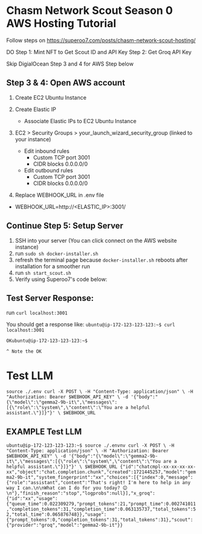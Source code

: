# Chasm Network Scout Season 0 AWS Hosting Tutorial

Follow steps on https://superoo7.com/posts/chasm-network-scout-hosting/

DO
Step 1: Mint NFT to Get Scout ID and API Key 
Step 2: Get Groq API Key 

Skip DigialOcean Step 3 and 4 for AWS Step below

## Step 3 & 4: Open AWS account
1. Create EC2 Ubuntu Instance
2. Create Elastic IP
    - Associate Elastic IPs to EC2 Ubuntu Instance
3. EC2 > Security Groups > your_launch_wizard_security_group (linked to your instance)
    - Edit inbound rules 
        - Custom TCP port 3001
        - CIDR blocks 0.0.0.0/0
    - Edit outbound rules 
        - Custom TCP port 3001
        - CIDR blocks 0.0.0.0/0

4. Replace WEBHOOK_URL in .env file
- WEBHOOK_URL=http://<ELASTIC_IP>:3001/

## Continue Step 5: Setup Server 
1. SSH into your server (You can click connect on the AWS website instance)
2. run `sudo sh docker-installer.sh`
3. refresh the terminal page because `docker-installer.sh` reboots after installation for a smoother run
4. run `sh start_scout.sh`
5. Verify using Superoo7's code below:

## Test Server Response:
run `curl localhost:3001`

You should get a response like:
`ubuntu@ip-172-123-123-123:~$ curl localhost:3001`

`OKubuntu@ip-172-123-123-123:~$`

`^ Note the OK`

# Test LLM
`source ./.env
curl -X POST \
     -H "Content-Type: application/json" \
     -H "Authorization: Bearer $WEBHOOK_API_KEY" \
     -d '{"body":"{\"model\":\"gemma2-9b-it\",\"messages\":[{\"role\":\"system\",\"content\":\"You are a helpful assistant.\"}]}"}' \
     $WEBHOOK_URL
`

## EXAMPLE Test LLM
`ubuntu@ip-172-123-123-123:~$ source ./.envnv
curl -X POST \
     -H "Content-Type: application/json" \
     -H "Authorization: Bearer $WEBHOOK_API_KEY" \
     -d '{"body":"{\"model\":\"gemma2-9b-it\",\"messages\":[{\"role\":\"system\",\"content\":\"You are a helpful assistant.\"}]}"}' \
     $WEBHOOK_URL
{"id":"chatcmpl-xx-xx-xx-xx-xx","object":"chat.completion.chunk","created":1721445257,"model":"gemma2-9b-it","system_fingerprint":"xx","choices":[{"index":0,"message":{"role":"assistant","content":"That's right! I'm here to help in any way I can.\n\nWhat can I do for you today? 😊  \n"},"finish_reason":"stop","logprobs":null}],"x_groq":{"id":"xx","usage":{"queue_time":0.022309279,"prompt_tokens":21,"prompt_time":0.002741011,"completion_tokens":31,"completion_time":0.063135737,"total_tokens":52,"total_time":0.065876748}},"usage":{"prompt_tokens":0,"completion_tokens":31,"total_tokens":31},"scout":{"provider":"groq","model":"gemma2-9b-it"}}`